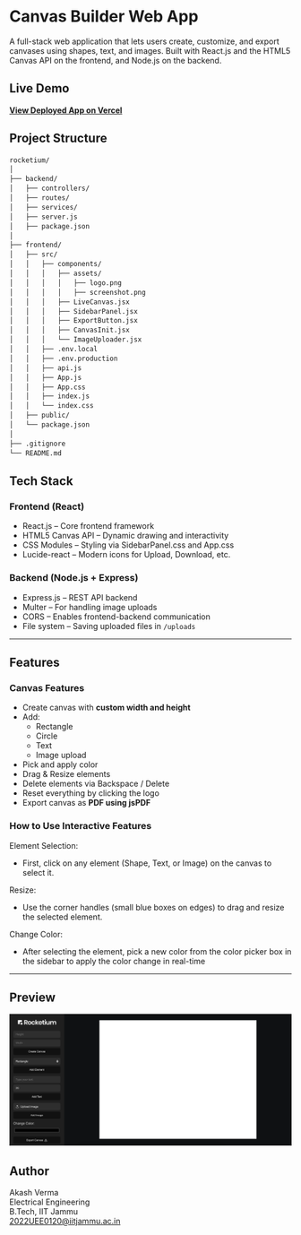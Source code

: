 # Canvas Builder Web App

A full-stack web application that lets users create, customize, and export canvases using shapes, text, and images. Built with React.js and the HTML5 Canvas API on the frontend, and Node.js on the backend.

## Live Demo

**[View Deployed App on Vercel](https://rocketium-git-main-akash-vermas-projects-c299e195.vercel.app/)**  

## Project Structure

```bash
rocketium/
│
├── backend/
│   ├── controllers/
│   ├── routes/
│   ├── services/
│   ├── server.js
│   ├── package.json
│
├── frontend/
│   ├── src/
│   │   ├── components/
│   │   │   ├── assets/
│   │   │   │   ├── logo.png
│   │   │   │   ├── screenshot.png
│   │   │   ├── LiveCanvas.jsx
│   │   │   ├── SidebarPanel.jsx
│   │   │   ├── ExportButton.jsx
│   │   │   ├── CanvasInit.jsx
│   │   │   └── ImageUploader.jsx
│   │   ├── .env.local
│   │   ├── .env.production
│   │   ├── api.js
│   │   ├── App.js
│   │   ├── App.css
│   │   ├── index.js
│   │   └── index.css
│   ├── public/
│   └── package.json
│
├── .gitignore
└── README.md 
``` 

##  Tech Stack

### Frontend (React)
- React.js – Core frontend framework
- HTML5 Canvas API – Dynamic drawing and interactivity
- CSS Modules – Styling via SidebarPanel.css and App.css
- Lucide-react – Modern icons for Upload, Download, etc.

### Backend (Node.js + Express)
- Express.js – REST API backend
- Multer – For handling image uploads 
- CORS – Enables frontend-backend communication
- File system – Saving uploaded files in `/uploads` 

---

## Features

### Canvas Features
- Create canvas with **custom width and height**
- Add:
  - Rectangle
  - Circle
  - Text
  - Image upload
- Pick and apply color
- Drag & Resize elements
- Delete elements via Backspace / Delete
- Reset everything by clicking the logo
- Export canvas as **PDF using jsPDF**

### How to Use Interactive Features

Element Selection:
- First, click on any element (Shape, Text, or Image) on the canvas to select it.

Resize:
- Use the corner handles (small blue boxes on edges) to drag and resize the selected element.

Change Color:
- After selecting the element, pick a new color from the color picker box in the sidebar to apply the color change in real-time

---

## Preview

![Canvas Web App Interface](./frontend/src/components/assets/Interface.png)


## Author

Akash Verma  
Electrical Engineering  
B.Tech, IIT Jammu  
2022UEE0120@iitjammu.ac.in


